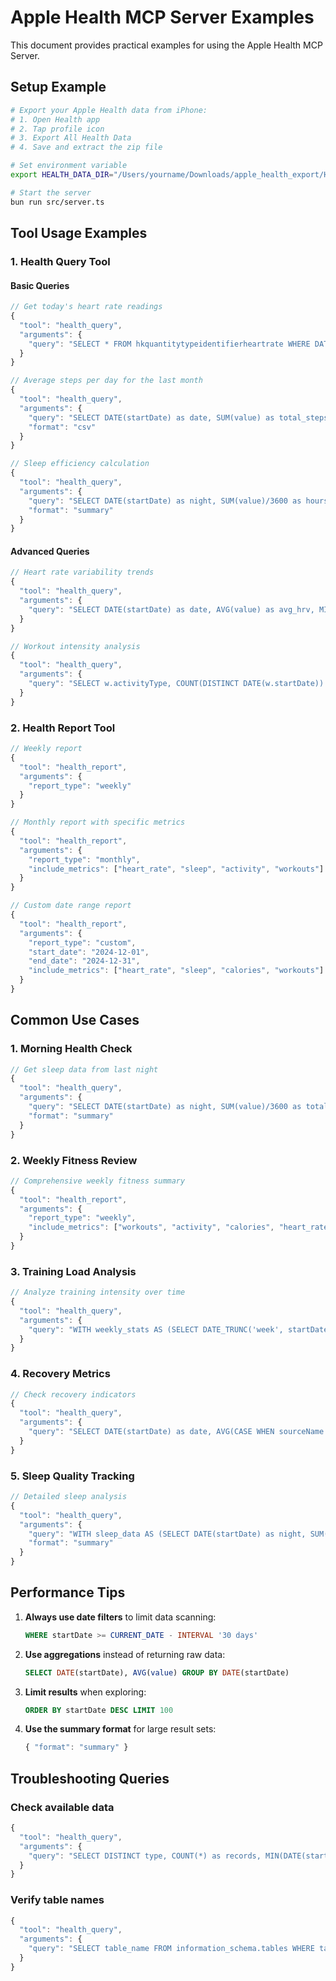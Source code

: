 # Apple Health MCP Server Examples

This document provides practical examples for using the Apple Health MCP Server.

## Setup Example

```bash
# Export your Apple Health data from iPhone:
# 1. Open Health app
# 2. Tap profile icon
# 3. Export All Health Data
# 4. Save and extract the zip file

# Set environment variable
export HEALTH_DATA_DIR="/Users/yourname/Downloads/apple_health_export/HealthAll_2025-07-202_01-04-39_SimpleHealthExportCSV"

# Start the server
bun run src/server.ts
```

## Tool Usage Examples

### 1. Health Query Tool

#### Basic Queries

```javascript
// Get today's heart rate readings
{
  "tool": "health_query",
  "arguments": {
    "query": "SELECT * FROM hkquantitytypeidentifierheartrate WHERE DATE(startDate) = CURRENT_DATE ORDER BY startDate DESC"
  }
}

// Average steps per day for the last month
{
  "tool": "health_query",
  "arguments": {
    "query": "SELECT DATE(startDate) as date, SUM(value) as total_steps FROM hkquantitytypeidentifierstepcount WHERE startDate >= CURRENT_DATE - INTERVAL '30 days' GROUP BY date ORDER BY date DESC",
    "format": "csv"
  }
}

// Sleep efficiency calculation
{
  "tool": "health_query",
  "arguments": {
    "query": "SELECT DATE(startDate) as night, SUM(value)/3600 as hours_asleep, (SUM(CASE WHEN type LIKE '%AsleepDeep%' THEN value ELSE 0 END) * 100.0 / SUM(value)) as deep_sleep_pct FROM hkcategorytypeidentifiersleepanalysis WHERE type LIKE '%Asleep%' GROUP BY night ORDER BY night DESC LIMIT 7",
    "format": "summary"
  }
}
```

#### Advanced Queries

```javascript
// Heart rate variability trends
{
  "tool": "health_query",
  "arguments": {
    "query": "SELECT DATE(startDate) as date, AVG(value) as avg_hrv, MIN(value) as min_hrv, MAX(value) as max_hrv, COUNT(*) as measurements FROM hkquantitytypeidentifierheartratevarabilitysdnn WHERE startDate >= CURRENT_DATE - INTERVAL '90 days' GROUP BY date HAVING COUNT(*) > 5 ORDER BY date DESC"
  }
}

// Workout intensity analysis
{
  "tool": "health_query",
  "arguments": {
    "query": "SELECT w.activityType, COUNT(DISTINCT DATE(w.startDate)) as workout_days, AVG(w.duration/60) as avg_minutes, AVG(w.totalEnergyBurned) as avg_calories, AVG(hr.value) as avg_heart_rate FROM hkworkoutactivitytype w LEFT JOIN hkquantitytypeidentifierheartrate hr ON hr.startDate BETWEEN w.startDate AND w.endDate WHERE w.startDate >= CURRENT_DATE - INTERVAL '30 days' GROUP BY w.activityType ORDER BY workout_days DESC"
  }
}
```

### 2. Health Report Tool

```javascript
// Weekly report
{
  "tool": "health_report",
  "arguments": {
    "report_type": "weekly"
  }
}

// Monthly report with specific metrics
{
  "tool": "health_report",
  "arguments": {
    "report_type": "monthly",
    "include_metrics": ["heart_rate", "sleep", "activity", "workouts"]
  }
}

// Custom date range report
{
  "tool": "health_report",
  "arguments": {
    "report_type": "custom",
    "start_date": "2024-12-01",
    "end_date": "2024-12-31",
    "include_metrics": ["heart_rate", "sleep", "calories", "workouts"]
  }
}
```

## Common Use Cases

### 1. Morning Health Check

```javascript
// Get sleep data from last night
{
  "tool": "health_query",
  "arguments": {
    "query": "SELECT DATE(startDate) as night, SUM(value)/3600 as total_hours, SUM(CASE WHEN type LIKE '%AsleepDeep%' THEN value ELSE 0 END)/3600 as deep_hours FROM hkcategorytypeidentifiersleepanalysis WHERE type LIKE '%Asleep%' AND DATE(startDate) = CURRENT_DATE - 1 GROUP BY DATE(startDate)",
    "format": "summary"
  }
}
```

### 2. Weekly Fitness Review

```javascript
// Comprehensive weekly fitness summary
{
  "tool": "health_report",
  "arguments": {
    "report_type": "weekly",
    "include_metrics": ["workouts", "activity", "calories", "heart_rate"]
  }
}
```

### 3. Training Load Analysis

```javascript
// Analyze training intensity over time
{
  "tool": "health_query",
  "arguments": {
    "query": "WITH weekly_stats AS (SELECT DATE_TRUNC('week', startDate) as week, COUNT(*) as workouts, SUM(duration/3600) as total_hours, AVG(totalEnergyBurned) as avg_calories FROM hkworkoutactivitytype WHERE startDate >= CURRENT_DATE - INTERVAL '12 weeks' GROUP BY week) SELECT week, workouts, ROUND(total_hours, 1) as hours, ROUND(avg_calories, 0) as avg_cal, ROUND(total_hours * 100.0 / LAG(total_hours) OVER (ORDER BY week) - 100, 1) as week_over_week_change FROM weekly_stats ORDER BY week DESC"
  }
}
```

### 4. Recovery Metrics

```javascript
// Check recovery indicators
{
  "tool": "health_query",
  "arguments": {
    "query": "SELECT DATE(startDate) as date, AVG(CASE WHEN sourceName LIKE '%Watch%' AND DATE_PART('hour', startDate) BETWEEN 4 AND 10 THEN value END) as morning_hr, AVG(value) as daily_avg_hr, MIN(value) as resting_hr FROM hkquantitytypeidentifierheartrate WHERE startDate >= CURRENT_DATE - INTERVAL '7 days' GROUP BY date ORDER BY date DESC"
  }
}
```

### 5. Sleep Quality Tracking

```javascript
// Detailed sleep analysis
{
  "tool": "health_query",
  "arguments": {
    "query": "WITH sleep_data AS (SELECT DATE(startDate) as night, SUM(CASE WHEN type LIKE '%Awake%' THEN value ELSE 0 END) / 60 as awake_min, SUM(CASE WHEN type LIKE '%AsleepCore%' THEN value ELSE 0 END) / 3600 as core_hr, SUM(CASE WHEN type LIKE '%AsleepDeep%' THEN value ELSE 0 END) / 3600 as deep_hr, SUM(CASE WHEN type LIKE '%AsleepREM%' THEN value ELSE 0 END) / 3600 as rem_hr FROM hkcategorytypeidentifiersleepanalysis WHERE startDate >= CURRENT_DATE - INTERVAL '14 days' GROUP BY night) SELECT *, ROUND((deep_hr + rem_hr) * 100.0 / (core_hr + deep_hr + rem_hr), 1) as quality_sleep_pct FROM sleep_data ORDER BY night DESC",
    "format": "summary"
  }
}
```


## Performance Tips

1. **Always use date filters** to limit data scanning:
   ```sql
   WHERE startDate >= CURRENT_DATE - INTERVAL '30 days'
   ```

2. **Use aggregations** instead of returning raw data:
   ```sql
   SELECT DATE(startDate), AVG(value) GROUP BY DATE(startDate)
   ```

3. **Limit results** when exploring:
   ```sql
   ORDER BY startDate DESC LIMIT 100
   ```

4. **Use the summary format** for large result sets:
   ```javascript
   { "format": "summary" }
   ```

## Troubleshooting Queries

### Check available data
```javascript
{
  "tool": "health_query",
  "arguments": {
    "query": "SELECT DISTINCT type, COUNT(*) as records, MIN(DATE(startDate)) as first_date, MAX(DATE(startDate)) as last_date FROM hkquantitytypeidentifierheartrate GROUP BY type"
  }
}
```

### Verify table names
```javascript
{
  "tool": "health_query",
  "arguments": {
    "query": "SELECT table_name FROM information_schema.tables WHERE table_schema = 'main'"
  }
}
```